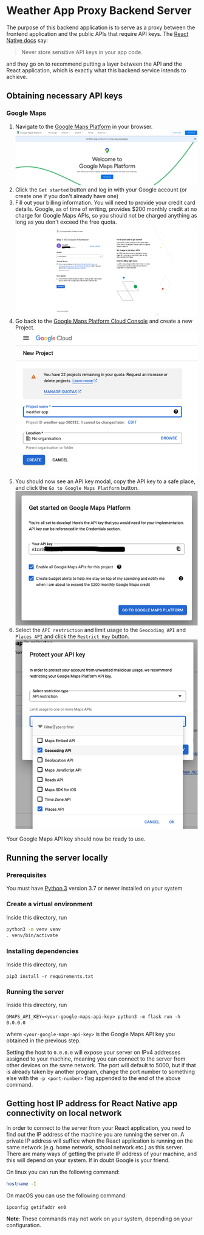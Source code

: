 # Weather App Proxy Backend Server

The purpose of this backend application is to serve as a proxy between the
frontend application and the public APIs that require API keys. The [React Native docs](https://reactnative.dev/docs/security#storing-sensitive-info) say:

> Never store sensitive API keys in your app code.

and they go on to recommend putting a layer between the API and the React
application, which is exactly what this backend service intends to achieve.

## Obtaining necessary API keys

### Google Maps

1. Navigate to the [Google Maps Platform](https://mapsplatform.google.com/)
   in your browser.
   ![](docs/screenshots/gmaps-api-step1.png)
2. Click the `Get started` button and log in with your Google account (or create
   one if you don't already have one)
3. Fill out your billing information. You will need to provide your credit card
   details. Google, as of time of writing, provides $200 monthly credit at no
   charge for Google Maps APIs, so you should not be charged anything as long
   as you don't exceed the free quota.
   ![](docs/screenshots/gmaps-api-step2.png)
4. Go back to the [Google Maps Platform Cloud Console](https://console.cloud.google.com/google/maps-apis/)
   and create a new Project.
   ![](docs/screenshots/gmaps-api-step3.png)
5. You should now see an API key modal, copy the API key to a safe place, and
   click the `Go to Google Maps Platform` button.
   ![](docs/screenshots/gmaps-api-step5.png)
6. Select the `API restriction` and limit usage to the `Geocoding API` and
   `Places API` and click the `Restrict Key` button.
   ![](docs/screenshots/gmaps-api-step6.png)

Your Google Maps API key should now be ready to use.

## Running the server locally

### Prerequisites

You must have [Python 3](https://www.python.org/downloads/) version 3.7 or newer installed on your system

### Create a virtual environment

Inside this directory, run

```bash
python3 -m venv venv
. venv/bin/activate
```

### Installing dependencies

Inside this directory, run

```
pip3 install -r requirements.txt
```

### Running the server

Inside this directory, run

```
GMAPS_API_KEY=<your-google-maps-api-key> python3 -m flask run -h 0.0.0.0
```

where `<your-google-maps-api-key>` is the Google Maps API key you obtained in the previous step.

Setting the host to `0.0.0.0` will expose your server on IPv4 addresses assigned to your machine, meaning you can connect to the server from other devices on the same network. The port will default to 5000, but if that is already taken by another program, change the port number to something else with the `-p <port-number>` flag appended to the end of the above command.

## Getting host IP address for React Native app connectivity on local network

In order to connect to the server from your React application, you need to find
out the IP address of the machine you are running the server on. A private IP
address will suffice when the React application is running on the same network
(e.g. home network, school network etc.) as this server. There are many ways of
getting the private IP address of your machine, and this will depend on your
system. If in doubt Google is your friend.

On linux you can run the following command:

```bash
hostname -I
```

On macOS you can use the following command:

```bash
ipconfig getifaddr en0
```

**Note**: These commands may not work on your system, depending on your configuration.
